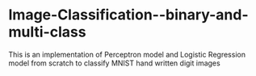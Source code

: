 # Image-Classification--binary-and-multi-class
This is an implementation of Perceptron model and Logistic Regression model from scratch to classify MNIST hand written digit images
